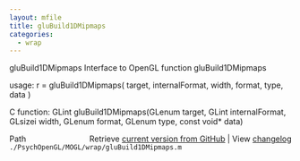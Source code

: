 ```yaml
---
layout: mfile
title: gluBuild1DMipmaps
categories:
  - wrap
---
```


gluBuild1DMipmaps  Interface to OpenGL function gluBuild1DMipmaps

usage:  r = gluBuild1DMipmaps\( target, internalFormat, width, format, type, data \)

C function:  GLint gluBuild1DMipmaps\(GLenum target, GLint internalFormat, GLsizei width, GLenum format, GLenum type, const void\* data\)


<div class="code_header" style="text-align:right;">
  <span style="float:left;">Path&nbsp;&nbsp;</span> <span class="counter">Retrieve <a href=
  "https://raw.github.com/Psychtoolbox-3/Psychtoolbox-3/beta/./PsychOpenGL/MOGL/wrap/gluBuild1DMipmaps.m">current version from GitHub</a> | View <a href=
  "https://github.com/Psychtoolbox-3/Psychtoolbox-3/commits/beta/./PsychOpenGL/MOGL/wrap/gluBuild1DMipmaps.m">changelog</a></span>
</div>
<div class="code">
  <code>./PsychOpenGL/MOGL/wrap/gluBuild1DMipmaps.m</code>
</div>
